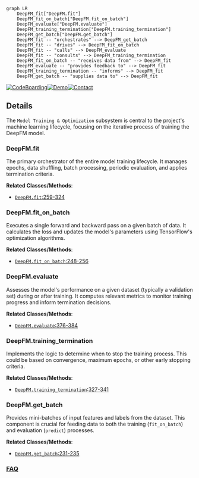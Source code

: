 ```mermaid
graph LR
    DeepFM_fit["DeepFM.fit"]
    DeepFM_fit_on_batch["DeepFM.fit_on_batch"]
    DeepFM_evaluate["DeepFM.evaluate"]
    DeepFM_training_termination["DeepFM.training_termination"]
    DeepFM_get_batch["DeepFM.get_batch"]
    DeepFM_fit -- "orchestrates" --> DeepFM_get_batch
    DeepFM_fit -- "drives" --> DeepFM_fit_on_batch
    DeepFM_fit -- "calls" --> DeepFM_evaluate
    DeepFM_fit -- "consults" --> DeepFM_training_termination
    DeepFM_fit_on_batch -- "receives data from" --> DeepFM_fit
    DeepFM_evaluate -- "provides feedback to" --> DeepFM_fit
    DeepFM_training_termination -- "informs" --> DeepFM_fit
    DeepFM_get_batch -- "supplies data to" --> DeepFM_fit
```

[![CodeBoarding](https://img.shields.io/badge/Generated%20by-CodeBoarding-9cf?style=flat-square)](https://github.com/CodeBoarding/GeneratedOnBoardings)[![Demo](https://img.shields.io/badge/Try%20our-Demo-blue?style=flat-square)](https://www.codeboarding.org/demo)[![Contact](https://img.shields.io/badge/Contact%20us%20-%20contact@codeboarding.org-lightgrey?style=flat-square)](mailto:contact@codeboarding.org)

## Details

The `Model Training & Optimization` subsystem is central to the project's machine learning lifecycle, focusing on the iterative process of training the DeepFM model.

### DeepFM.fit
The primary orchestrator of the entire model training lifecycle. It manages epochs, data shuffling, batch processing, periodic evaluation, and applies termination criteria.


**Related Classes/Methods**:

- <a href="https://github.com/ChenglongChen/tensorflow-DeepFM/blob/master/DeepFM.py#L259-L324" target="_blank" rel="noopener noreferrer">`DeepFM.fit`:259-324</a>


### DeepFM.fit_on_batch
Executes a single forward and backward pass on a given batch of data. It calculates the loss and updates the model's parameters using TensorFlow's optimization algorithms.


**Related Classes/Methods**:

- <a href="https://github.com/ChenglongChen/tensorflow-DeepFM/blob/master/DeepFM.py#L248-L256" target="_blank" rel="noopener noreferrer">`DeepFM.fit_on_batch`:248-256</a>


### DeepFM.evaluate
Assesses the model's performance on a given dataset (typically a validation set) during or after training. It computes relevant metrics to monitor training progress and inform termination decisions.


**Related Classes/Methods**:

- <a href="https://github.com/ChenglongChen/tensorflow-DeepFM/blob/master/DeepFM.py#L376-L384" target="_blank" rel="noopener noreferrer">`DeepFM.evaluate`:376-384</a>


### DeepFM.training_termination
Implements the logic to determine when to stop the training process. This could be based on convergence, maximum epochs, or other early stopping criteria.


**Related Classes/Methods**:

- <a href="https://github.com/ChenglongChen/tensorflow-DeepFM/blob/master/DeepFM.py#L327-L341" target="_blank" rel="noopener noreferrer">`DeepFM.training_termination`:327-341</a>


### DeepFM.get_batch
Provides mini-batches of input features and labels from the dataset. This component is crucial for feeding data to both the training (`fit_on_batch`) and evaluation (`predict`) processes.


**Related Classes/Methods**:

- <a href="https://github.com/ChenglongChen/tensorflow-DeepFM/blob/master/DeepFM.py#L231-L235" target="_blank" rel="noopener noreferrer">`DeepFM.get_batch`:231-235</a>




### [FAQ](https://github.com/CodeBoarding/GeneratedOnBoardings/tree/main?tab=readme-ov-file#faq)